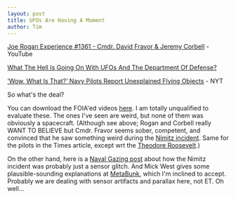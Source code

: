 ```yaml
---
layout: post
title: UFOs Are Having A Moment
author: Tim
---
```


[Joe Rogan Experience #1361 - Cmdr. David Fravor & Jeremy Corbell](https://www.youtube.com/watch?v=Eco2s3-0zsQ) - YouTube  

[What The Hell Is Going On With UFOs And The Department Of Defense?](https://www.thedrive.com/the-war-zone/27666/what-the-hell-is-going-on-with-ufos-and-department-of-defense)  

[‘Wow, What Is That?’ Navy Pilots Report Unexplained Flying Objects](https://www.nytimes.com/2019/05/26/us/politics/ufo-sightings-navy-pilots.html?smid=nytcore-ios-share) - NYT  

So what's the deal?  

You can download the FOIA'ed videos [here](https://www.navair.navy.mil/foia/documents). I am totally unqualified to evaluate these. The ones I've seen are weird, but none of them was obviously a spacecraft. (Although see above; Rogan and Corbell really WANT TO BELIEVE but Cmdr. Fravor seems sober, competent, and convinced that he saw something weird during the [Nimitz incident](https://en.wikipedia.org/wiki/USS_Nimitz_UFO_incident). Same for the pilots in the Times article, except wrt the [Theodore Roosevelt](https://en.wikipedia.org/wiki/USS_Theodore_Roosevelt_UFO_incidents).)

On the other hand, here is a [Naval Gazing post](https://www.navalgazing.net/Navy-UFOs) about how the Nimitz incident was probably just a sensor glitch. And Mick West gives some plausible-sounding explanations at [MetaBunk](https://www.metabunk.org/threads/explained-new-navy-ufo-videos.11234/), which I'm inclined to accept. Probably we are dealing with sensor artifacts and parallax here, not ET. Oh well...  